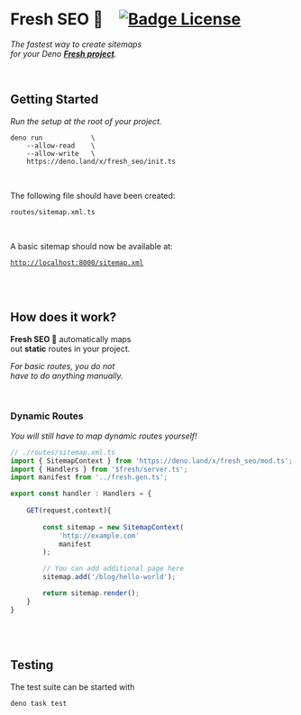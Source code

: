 
# Fresh SEO 🍋   [![Badge License]][License]

*The fastest way to create sitemaps* <br>
*for your Deno **[Fresh project]**.*

<br>

## Getting Started

*Run the setup at the root of your project.*

```shell
deno run            \
    --allow-read    \
    --allow-write   \
    https://deno.land/x/fresh_seo/init.ts

```

<br>

The following file should have been created:

`routes/sitemap.xml.ts`

<br>

A basic sitemap should now be available at:
    
[`http://localhost:8000/sitemap.xml`][Localhost]
    
<br>
<br>

## How does it work?

**Fresh SEO 🍋** automatically maps <br>
out **static** routes in your project.

*For basic routes, you do not* <br>
*have to do anything manually.*

<br>

### Dynamic Routes

*You will still have to map dynamic routes yourself!*

```js
// ./routes/sitemap.xml.ts
import { SitemapContext } from 'https://deno.land/x/fresh_seo/mod.ts';
import { Handlers } from '$fresh/server.ts';
import manifest from '../fresh.gen.ts';

export const handler : Handlers = {
    
    GET(request,context){
        
        const sitemap = new SitemapContext(
            'http://example.com'
            manifest
        );
```

```js
        // You can add additional page here
        sitemap.add('/blog/hello-world');
```

```js
        return sitemap.render();
    }
}
```

<br>
<br>

## Testing

The test suite can be started with

```shell
deno task test
```

<br>

<!----------------------------------------------------------------------------->

[Fresh project]: https://fresh.deno.dev/
[Localhost]: http://localhost:8000/sitemap.xml

[License]: LICENSE


<!----------------------------------[ Badges ]--------------------------------->

[Badge License]: https://img.shields.io/badge/License-MIT-ac8b11.svg?style=for-the-badge&labelColor=yellow
